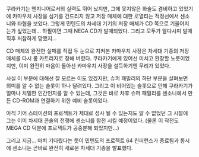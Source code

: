 쿠라카기는 엔지니어로서의 실력도 뛰어 났지만, 그에 못지않은 화술도 겸비하고 있었기에 카마우치 사장을 심기를 건드리지 않고 저장 매체에 대한 로열티는 적정선에서 센소니와 타협을 보았다. 
그렇게 민텐도의 차세대 기기의 저장 매체가 CD 쪽으로 기울어지는가 싶었는데... 
하필이면 그때 NEGA CD가 발매되었다. 
그리고 모두가 알다시피 발매 직후 처참하게 망했지... 

CD 매체의 완전한 실패를 직접 두 눈으로 지켜본 카마우치 사장은 차세대 기종의 저장 매체를 다시 롬 카트리지로 정해 버렸다. 
쿠라카기에게 있어선 미치고 환장할 노릇이었지만, 이미 완전히 마음이 돌아선 카마우치 사장을 설득하기엔 무리가 있었다. 

사실 이 부분에 대해선 잘 모르는 이도 있겠지만, 슈퍼 패밀리의 하단 부분을 살펴보면 의미를 알 수 없는 슬롯이 하나 달려있다. 
그리고 이 비어있는 슬롯으로 인해 쿠라카기가 얼마나 치밀한 인간인지를 알 수 있는데, 그것은 바로 차후 슈퍼 패밀리를 센소니에서 만든 CD-ROM과 연결하기 위한 예비 슬롯이었다. 

아직 기어 스테이션의 프로젝트가 제대로 성사 될 수 있는지도 알 수 없었던 그 시절에 그는 이미 차세대 콘솔의 전쟁에 센소니를 참전 시킬 예정이었다. (물론 이 작전도 MEGA CD 덕분에 프로젝트가 공중분해 되었지만...) 

그리고 지금... 
마치 기다렸다는 듯이 민텐도의 프로젝트 64 컨퍼런스가 종료됨과 동시에 센소니는 곧바로 완전히 새로운 차세대 기종을 발표했다. 